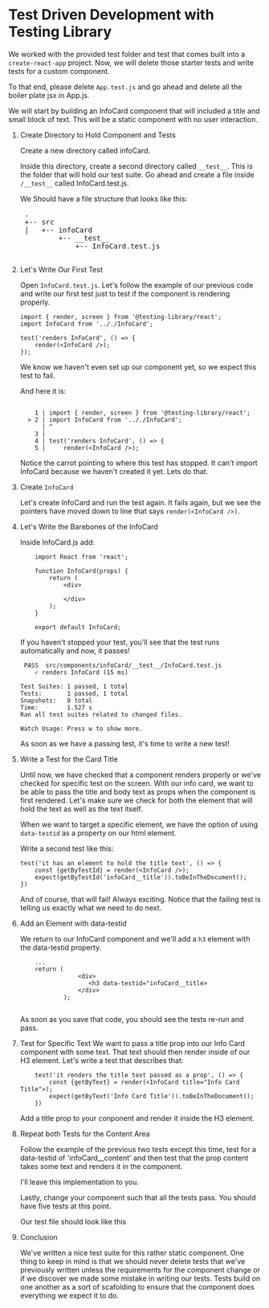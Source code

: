 # Test Driven Development with Testing Library

We worked with the provided test folder and test that comes built into a `create-react-app` project. Now, we will delete those starter tests and write tests for a custom component. 

To that end, please delete `App.test.js` and go ahead and delete all the boiler plate jsx in App.js. 

We will start by building an InfoCard component that will included a title and small block of text. This will be a static component with no user interaction. 

1. Create Directory to Hold Component and Tests

    Create a new directory called infoCard. 

    Inside this directory, create a second directory called `__test__`. This is the folder that will hold our test suite. Go ahead and create a file inside `/__test__` called InfoCard.test.js. 

    We Should have a file structure that looks like this:
    <pre>
    .
    +-- src
    |   +-- infoCard
            +-- __test__
                +-- InfoCard.test.js
    </pre>

2. Let's Write Our First Test

    Open `InfoCard.test.js`. Let's follow the example of our previous code and write our first test just to test if the component is rendering properly. 

    ```
    import { render, screen } from '@testing-library/react';
    import InfoCard from '.././InfoCard';

    test('renders InfoCard', () => {
        render(<InfoCard />);
    });

    ```

    We know we haven't even set up our component yet, so we expect this test to fail. 

    And here it is: 

    ```

        1 | import { render, screen } from '@testing-library/react';
      > 2 | import InfoCard from '.././InfoCard';
          | ^
        3 |
        4 | test('renders InfoCard', () => {
        5 |     render(<InfoCard />);
    ```

    Notice the carrot pointing to where this test has stopped. It can't import InfoCard because we haven't created it yet. Lets do that. 

3. Create `InfoCard`

    Let's create InfoCard and run the test again. It fails again, but we see the pointers have moved down to line that says `render(<InfoCard />)`. 

4. Let's Write the Barebones of the InfoCard

    Inside InfoCard.js add:

    ```
        import React from 'react';

        function InfoCard(props) {
            return (
                <div>
                    
                </div>
            );
        }

        export default InfoCard;
    ```

    If you haven't stopped your test, you'll see that the test runs automatically and now, it passes! 

    ```
     PASS  src/components/infoCard/__test__/InfoCard.test.js
        ✓ renders InfoCard (15 ms)

    Test Suites: 1 passed, 1 total
    Tests:       1 passed, 1 total
    Snapshots:   0 total
    Time:        1.527 s
    Ran all test suites related to changed files.

    Watch Usage: Press w to show more.
    ```

    As soon as we have a passing test, it's time to write a new test! 

5. Write a Test for the Card Title

    Until now, we have checked that a component renders properly or we've checked for specific test on the screen. With our info card, we want to be able to pass the title and body text as props when the component is first rendered. Let's make sure we check for both the element that will hold the text as well as the text itself. 

    When we want to target a specific element, we have the option of using `data-testid` as a property on our html element.

    Write a second test like this: 

    ```
    test('it has an element to hold the title text', () => {
        const {getByTestId} = render(<InfoCard />);
        expect(getByTestId('infoCard__title')).toBeInTheDocument();
    })
    ```

    And of course, that will fail! Always exciting. Notice that the failing test is telling us exactly what we need to do next. 

6. Add an Element with data-testid 

    We return to our InfoCard component and we'll add a `h3` element with the data-testid property.

    ```
        ...
        return (
                    <div>
                       <h3 data-testid="infoCard__title> 
                    </div>
                );
           
    ```

    As soon as you save that code, you should see the tests re-run and pass. 

7. Test for Specific Text
    We want to pass a title prop into our Info Card component with some text. That text should then render inside of our H3 element. Let's write a test that describes that: 
    
    ```
        test('it renders the title text passed as a prop', () => {
            const {getByText} = render(<InfoCard title="Info Card Title">);
            expect(getByText('Info Card Title')).toBeInTheDocument();
        })
    ```

    Add a title prop to your conponent and render it inside the H3 element. 

8. Repeat both Tests for the Content Area 

    Follow the example of the previous two tests except this time, test for a data-testid of 'infoCard__content' and then test that the prop content takes some text and renders it in the component. 

    I'll leave this implementation to you. 

    Lastly, change your component such that all the tests pass. You should have five tests at this point. 

    Our test file should look like this <add link>

9. Conclusion

    We've written a nice test suite for this rather static component. One thing to keep in mind is that we should never delete tests that we've previously written unless the requirements for the component change or if we discover we made some mistake in writing our tests. Tests build on one another as a sort of scafolding to ensure that the component does everything we expect it to do. 


    
 
    

